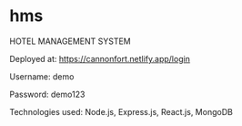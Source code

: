 # hms
HOTEL MANAGEMENT SYSTEM

Deployed at: https://cannonfort.netlify.app/login

Username: demo 

Password: demo123

Technologies used: Node.js, Express.js, React.js, MongoDB

